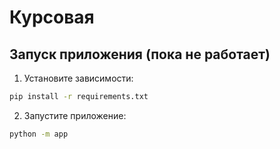 # Курсовая

## Запуск приложения (пока не работает)

1. Установите зависимости:
```bash
pip install -r requirements.txt
```

2. Запустите приложение:
```bash
python -m app
```
